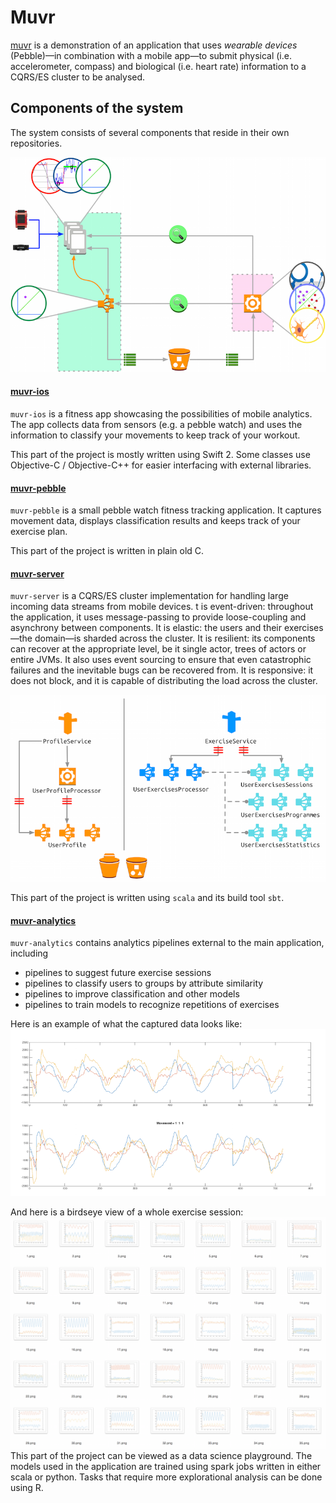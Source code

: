 # Muvr

[muvr](http://www.muvr.io/) is a demonstration of an application that uses _wearable devices_ (Pebble)—in combination with a mobile app—to submit physical (i.e. accelerometer, compass) and biological (i.e. heart rate) information to a CQRS/ES cluster to be analysed.

## Components of the system
The system consists of several components that reside in their own repositories.

![muvr overview](docu/images/muvr-architecture-overview.png)

#### [muvr-ios](https://github.com/muvr/muvr-ios)
`muvr-ios` is a fitness app showcasing the possibilities of mobile analytics. The app collects data from sensors (e.g. a pebble watch) and uses the information to classify your movements to keep track of your workout.

This part of the project is mostly written using Swift 2. Some classes use Objective-C / Objective-C++ for easier interfacing with external libraries.

#### [muvr-pebble](https://github.com/muvr/muvr-pebble)
`muvr-pebble` is a small pebble watch fitness tracking application. It captures movement data, displays classification results and keeps track of your exercise plan.  

This part of the project is written in plain old C.

#### [muvr-server](https://github.com/muvr/muvr-server)
`muvr-server` is a CQRS/ES cluster implementation for handling large incoming data streams from mobile devices. t is event-driven: throughout the application, it uses message-passing to provide loose-coupling and asynchrony between components. It is elastic: the users and their exercises—the domain—is sharded across the cluster. It is resilient: its components can recover at the appropriate level, be it single actor, trees of actors or entire JVMs. It also uses event sourcing to ensure that even catastrophic failures and the inevitable bugs can be recovered from. It is responsive: it does not block, and it is capable of distributing the load across the cluster.

![muvr server overview](docu/images/muvr-server-overview.png)

This part of the project is written using `scala` and its build tool `sbt`.

#### [muvr-analytics](https://github.com/muvr/muvr-analytics)
`muvr-analytics` contains analytics pipelines external to the main application, including
* pipelines to suggest future exercise sessions
* pipelines to classify users to groups by attribute similarity
* pipelines to improve classification and other models
* pipelines to train models to recognize repetitions of exercises

Here is an example of what the captured data looks like:
![muvr sample data](docu/images/sample-exercise-plot.png)

And here is a birdseye view of a whole exercise session:
![muvr sample data](docu/images/sample-session-overview.png)
This part of the project can be viewed as a data science playground. The models used in the application are trained using spark jobs written in either scala or python. Tasks that require more explorational analysis can be done using R.
